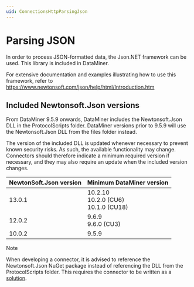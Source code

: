 ```yaml
---
uid: ConnectionsHttpParsingJson
---
```


# Parsing JSON

In order to process JSON-formatted data, the Json.NET framework can be used. This library is included in DataMiner.

For extensive documentation and examples illustrating how to use this framework, refer to https://www.newtonsoft.com/json/help/html/Introduction.htm

## Included Newtonsoft.Json versions

From DataMiner 9.5.9 onwards, DataMiner includes the Newtonsoft.Json DLL in the ProtocolScripts folder. DataMiner versions prior to 9.5.9 will use the Newtonsoft.Json DLL from the files folder instead.

The version of the included DLL is updated whenever necessary to prevent known security risks. As such, the available functionality may change. Connectors should therefore indicate a minimum required version if necessary, and they may also require an update when the included version changes.

| NewtonSoft.Json version | Minimum DataMiner version |
| -- | -- |
| 13.0.1 | 10.2.10<br>10.2.0 (CU6)<br>10.1.0 (CU18) |
| 12.0.2 | 9.6.9<br>9.6.0 (CU3) |
| 10.0.2 | 9.5.9 |

> [!NOTE]
> When developing a connector, it is advised to reference the Newtonsoft.Json NuGet package instead of referencing the DLL from the ProtocolScripts folder. This requires the connector to be written as a [solution](xref:Developing_DataMiner_protocols_as_Visual_Studio_solutions).